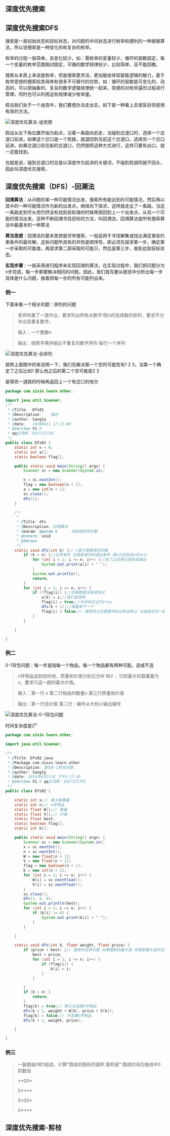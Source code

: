 ## 深度优先搜索
## 深度优先搜索DFS

搜索是一直初始状态和目标状态，对问题的中间状态进行枚举和便利的一种接替算法，所以说搜索是一种变化的和复杂的枚举。

枚举的过程一般简单，且变化较少，如：需枚举的变量较少，循环的层数固定，每一个变量的枚举范围相对固定，可循的数学规律较少，比较简单，且不能回撤。

搜索从本质上来说是枚举，但是搜索更灵活，更加能给体现智能逻辑的魅力，基于枚举思想的搜索较其母体有很多不可替代的优势，如：循环的层数是可变化的，动态的，可以把抽象的、复杂的数学逻辑规律统一起来，简便的对枚举遍历过程进行管理，同时也可以利用这些规律减少枚举量。

假设我们处于一个迷宫中，我们要想办法走出去，如下是一种看上去很盲目但是很有效的方法。

![深度优先算法-迷宫图](image/深度优先算法-迷宫图.png)

假设从左下角位置开始为起点，沿着一条路向前走，当碰到岔道口时，选择一个岔道口前进，如果这个岔口是一个死路，就退回到当前这个岔道口，选择另一个岔口前进，如果岔道口存在新的岔道口，仍然按照这种方式进行，这样只要有出口，就一定能找到。

也就是说，碰到岔道口时总是以深度作为前进的关键词，不碰到死胡同就不回头，因此叫深度优先搜索。

## 深度优先搜索（DFS）-回溯法

**回溯算法**：从问题的某一种可能情况出发，搜索所有能达到的可能情况，然后再以其中的一种可能情况作为新的出发点，继续向下探求，这样就走出了一条路。当这一条路走到尽头但仍然没有找到目标值的时候再倒回到上一个出发点，从另一个可能的情况出发，这种不断回溯寻找目标的方法，叫回溯法，回溯算法是所有搜索算法中最基本的一种算法

**算法思想**：回溯法的基本思想是穷举搜索，一般适用于寻找解集或找出满足某些约束条件的最优解，这些问题所具有的共性是顺序性，即必须先探求第一步，确定第一步采取的可能值，再探求第二部采取的可能只，然后是第三步，直到达到目标状态。

**实现步骤**：一般采用递归程序来实现回溯的算法，在实现过程中，我们把问题分为n步完成，每一步都要解决相同的问题。因此，我们首先要从题目中分析出每一步具体是什么问题，接着把每一步的所有可能列出来。

### 例一 

下面来看一个相关的题：排列的问题

> 老师布置了一道作业，要求列出所有从数字1到n的连续数的排列，要求不允许出现重复数字。
>
> 输入：一个整数n
>
> 输出：按照字典序输出不重复的数字序列 每行一个序列

![深度优先算法-全排列](image\深度优先算法-全排列.png)

按照上面图中的来说明一下，我们先解决第一个空的可能性有1 2 3，当第一个确定了之后比如1  那么他之后的第二个空可能是2 3  

是填完一道路的时候再返回上一个有岔口的地方

```java
package com.zixin.learn.other;

import java.util.Scanner;
/**  
 * @Title:  Dfs01   
 * @Description:    描述   
 * @author: Sanglp     
 * @date:   20200411 17:11:00  
 * @version V1.0 
 * qq交流群：1027372701
 */ 
public class Dfs01 {
	static int n = 0;
	static int a[];
	static boolean flag[];

	public static void main(String[] args) {
		Scanner sc = new Scanner(System.in);

		n = sc.nextInt();
		flag = new boolean[n + 1];
		a = new int[n + 1];
		sc.close();
		dfs(1);
	}

	/**
	 * 
	 * @Title: dfs   
	 * @Description: 回溯算法  
	 * @param: @param k      当前填空的位置
	 * @return: void      
	 * @throws
	 */
	static void dfs(int k) {// n表示需要填空的数
		if (k > n) {//边界条件 也就是递归的退出条件 是k已经到达n的大小
			for (int i = 1; i <= n; i++) {//到了以后我们就将其输出
				System.out.print(a[i] + " ");
			}
			System.out.println();
			return;
		}
		for (int i = 1; i <= n; i++) {
			if (!flag[i]) {//如果数据没有使用过
				a[k] = i;//我们就使用
				flag[i] = true;//并将标记记为true
				dfs(k + 1);//接着填下一个 
				flag[i] = false;// 搜索完之后需要将标记恢复默认 也就是走完一趟的时候要标记位要清除
			}
		}

	}

}

```

### 例二

0-1背包问题：每一步是指每一个物品，每一个物品都有两种可能，选或不选

> n件物品送到目的地，质量和价值分别记为W 和V ，已知最大的载重量为x，要求只运一趟的最大价值。
>
> 输入：第一行 x  第二行物品的数量n  第三行质量和价值
>
> 输出：第一行总价值   第二行：编号从大到小输出编号

![深度优先算法-0-1背包问题](image\深度优先算法-0-1背包问题.png)

时间复杂度是2<sup>n</sup>

```java
package com.zixin.learn.other;

import java.util.Scanner;

/**
 * @Title: Dfs02.java
 * @Package com.zixin.learn.other
 * @Description: 类似0-1背包问题
 * @author: Sanglp
 * @date: 2020年4月11日 下午5:17:45
 * @version V1.0 qq交流群：1027372701
 */
public class Dfs02 {

	static int x;// 最大载重量
	static int n;// n件物品
	static float W[];// 重量
	static float V[];// 价值
	static float best;
	static boolean flag[];
	static int b[];

	public static void main(String[] args) {
		Scanner sc = new Scanner(System.in);
		x = sc.nextInt();
		n = sc.nextInt();
		W = new float[n + 1];
		V = new float[n + 1];
		flag = new boolean[n + 1];
		b = new int[n + 1];
		for (int i = 1; i <= n; i++) {
			W[i] = sc.nextFloat();
			V[i] = sc.nextFloat();
		}
		sc.close();
		dfs(1, 0, 0);
		System.out.println(best);
		for (int i = 1; i <= n; i++) {
			if (b[i] != 0) {
				System.out.print(b[i] + " ");
			}
		}

	}

	static void dfs(int k, float weight, float price) {
		if (price > best) {// 搜索的边界问题 如果搜索到最大值 则更新最大值并且更小最大路径
			best = price;
			for (int i = 1; i <= n; i++) {
				if (flag[i]) {
					b[i] = i;
				}
			}

		}
		if (k > n) {
			return;
		}
		flag[k] = true;// 默认先选第k件物品
		dfs(k + 1, weight + W[k], price + V[k]);
		flag[k] = false;// 不选第k件物品
		dfs(k + 1, weight, price);

	}

}

```

### 例三

> 一副图由0和1组成，计算*围成的图形的面积 面积是\* 围成的闭合曲线中0的数目
>
> \*\*00\*
>
> 0\*\*\*\*
>
> 0\*00\*
>
> 0\*\*\*\*



## 深度优先搜索-剪枝

